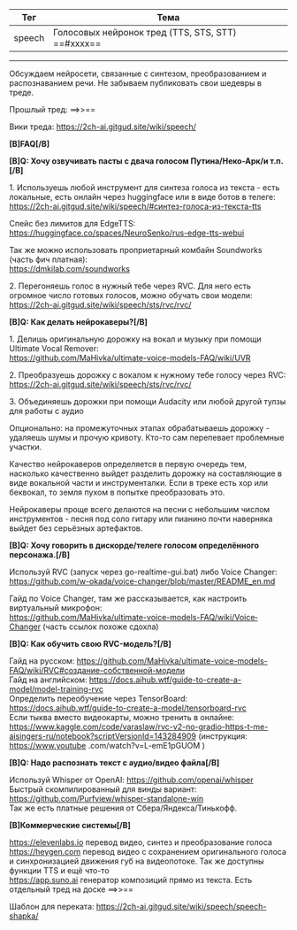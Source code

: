 Тег   | Тема
----- | ------
speech   |  Голосовых нейронок тред (TTS, STS, STT) ==#xxxx==

***

Обсуждаем нейросети, связанные с синтезом, преобразованием и распознаванием речи. Не забываем публиковать свои шедевры в треде.

Прошлый тред: ==>>==  

Вики треда: <https://2ch-ai.gitgud.site/wiki/speech/>

**[B]FAQ[/B]**

**[B]Q: Хочу озвучивать пасты с двача голосом Путина/Неко-Арк/и т.п.[/B]**

1\. Используешь любой инструмент для синтеза голоса из текста - есть локальные, есть онлайн через huggingface или в виде ботов в телеге:  
<https://2ch-ai.gitgud.site/wiki/speech/#синтез-голоса-из-текста-tts>

Спейс без лимитов для EdgeTTS:  
<https://huggingface.co/spaces/NeuroSenko/rus-edge-tts-webui>

Так же можно использовать проприетарный комбайн Soundworks (часть фич платная):  
<https://dmkilab.com/soundworks>

2\. Перегоняешь голос в нужный тебе через RVC. Для него есть огромное число готовых голосов, можно обучать свои модели:  
<https://2ch-ai.gitgud.site/wiki/speech/sts/rvc/rvc/>

**[B]Q: Как делать нейрокаверы?[/B]**

1\. Делишь оригинальную дорожку на вокал и музыку при помощи Ultimate Vocal Remover:  
<https://github.com/MaHivka/ultimate-voice-models-FAQ/wiki/UVR>

2\. Преобразуешь дорожку с вокалом к нужному тебе голосу через RVC:  
<https://2ch-ai.gitgud.site/wiki/speech/sts/rvc/rvc/>

3\. Объединяешь дорожки при помощи Audacity или любой другой тулзы для работы с аудио

Опционально: на промежуточных этапах обрабатываешь дорожку - удаляешь шумы и прочую кривоту. Кто-то сам перепевает проблемные участки.

Качество нейрокаверов определяется в первую очередь тем, насколько качественно выйдет разделить дорожку на составляющие в виде вокальной части и инструменталки. Если в треке есть хор или беквокал, то земля пухом в попытке преобразовать это.

Нейрокаверы проще всего делаются на песни с небольшим числом инструментов - песня под соло гитару или пианино почти наверняка выйдет без серьёзных артефактов.

**[B]Q: Хочу говорить в дискорде/телеге голосом определённого персонажа.[/B]**

Используй RVC (запуск через go-realtime-gui.bat) либо Voice Changer:  
<https://github.com/w-okada/voice-changer/blob/master/README_en.md>

Гайд по Voice Changer, там же рассказывается, как настроить виртуальный микрофон:  
<https://github.com/MaHivka/ultimate-voice-models-FAQ/wiki/Voice‐Changer> (часть ссылок похоже сдохла)

**[B]Q: Как обучить свою RVC-модель?[/B]**

Гайд на русском: <https://github.com/MaHivka/ultimate-voice-models-FAQ/wiki/RVC#создание-собственной-модели>  
Гайд на английском: <https://docs.aihub.wtf/guide-to-create-a-model/model-training-rvc>  
Определить переобучение через TensorBoard: <https://docs.aihub.wtf/guide-to-create-a-model/tensorboard-rvc>  
Если тыква вместо видеокарты, можно тренить в онлайне: <https://www.kaggle.com/code/varaslaw/rvc-v2-no-gradio-https-t-me-aisingers-ru/notebook?scriptVersionId=143284909> (инструкция: https://www.youtube .com/watch?v=L-emE1pGUOM )  

**[B]Q: Надо распознать текст с аудио/видео файла[/B]**

Используй Whisper от OpenAI: <https://github.com/openai/whisper>  
Быстрый скомпилированный для винды вариант: <https://github.com/Purfview/whisper-standalone-win>  
Так же есть платные решения от Сбера/Яндекса/Тинькофф.  

**[B]Коммерческие системы[/B]**

<https://elevenlabs.io> перевод видео, синтез и преобразование голоса  
<https://heygen.com> перевод видео с сохранением оригинального голоса и синхронизацией движения губ на видеопотоке. Так же доступны функции TTS и ещё что-то  
<https://app.suno.ai> генератор композиций прямо из текста. Есть отдельный тред на доске  ==>>==

Шаблон для переката: <https://2ch-ai.gitgud.site/wiki/speech/speech-shapka/>
